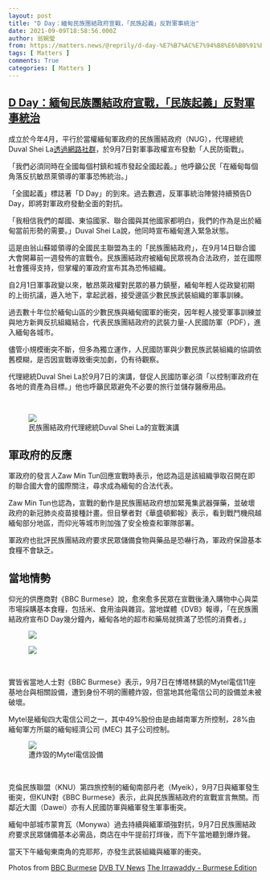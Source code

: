 ```yaml
---
layout: post
title: "D Day：緬甸民族團結政府宣戰，「民族起義」反對軍事統治"
date: 2021-09-09T18:58:56.000Z
author: 翁婉瑩
from: https://matters.news/@reprily/d-day-%E7%B7%AC%E7%94%B8%E6%B0%91%E6%97%8F%E5%9C%98%E7%B5%90%E6%94%BF%E5%BA%9C%E5%AE%A3%E6%88%B0-%E6%B0%91%E6%97%8F%E8%B5%B7%E7%BE%A9-%E5%8F%8D%E5%B0%8D%E8%BB%8D%E4%BA%8B%E7%B5%B1%E6%B2%BB-bafyreies2wqj4evddzbgjpdjctgru3cpgtq4geje5zipi4y26gxiyght6y
tags: [ Matters ]
comments: True
categories: [ Matters ]
---
```

<!--1631213936000-->
[D Day：緬甸民族團結政府宣戰，「民族起義」反對軍事統治](https://matters.news/@reprily/d-day-%E7%B7%AC%E7%94%B8%E6%B0%91%E6%97%8F%E5%9C%98%E7%B5%90%E6%94%BF%E5%BA%9C%E5%AE%A3%E6%88%B0-%E6%B0%91%E6%97%8F%E8%B5%B7%E7%BE%A9-%E5%8F%8D%E5%B0%8D%E8%BB%8D%E4%BA%8B%E7%B5%B1%E6%B2%BB-bafyreies2wqj4evddzbgjpdjctgru3cpgtq4geje5zipi4y26gxiyght6y)
------

<div>
<p>成立於今年4月，平行於當權緬甸軍政府的民族團結政府（NUG），代理總統Duval Shei La<a href="https://www.facebook.com/watch/live/?ref=watch_permalink&v=924237501776114" target="_blank">透過網路社群</a>，於9月7日對軍事政權宣布發動「人民防衛戰」。</p><p>「我們必須同時在全國每個村鎮和城市發起全國起義。」他呼籲公民「在緬甸每個角落反抗敏昂萊領導的軍事恐怖統治。」</p><p>「全國起義」標誌著「D Day」的到來。過去數週，反軍事統治陣營持續預告D Day，即將對軍政府發動全面的對抗。</p><p>「我相信我們的鄰國、東協國家、聯合國與其他國家都明白，我們的作為是出於緬甸當前形勢的需要。」Duval Shei La說，他同時宣布緬甸進入緊急狀態。</p><p>這是由翁山蘇姬領導的全國民主聯盟為主的「民族團結政府」，在9月14日聯合國大會開幕前一週發佈的宣戰令。民族團結政府被緬甸民眾視為合法政府，並在國際社會獲得支持，但掌權的軍政府宣布其為恐怖組織。</p><p>自2月1日軍事政變以來，敏昂萊政權對民眾的暴力鎮壓，緬甸年輕人從政變初期的上街抗議，遁入地下，拿起武器，接受邊區少數民族武裝組織的軍事訓練。</p><p>過去數十年位於緬甸山區的少數民族與緬甸國軍的衝突，因年輕人接受軍事訓練並與地方新興反抗組織結合，代表民族團結政府的武裝力量-人民國防軍（PDF），進入緬甸各城市。</p><p>儘管小規模衝突不斷，但多為獨立運作，人民國防軍與少數民族武裝組織的協調依舊模糊，是否因宣戰導致衝突加劇，仍有待觀察。</p><p>代理總統Duval Shei La於9月7日的演講，督促人民國防軍必須「以控制軍政府在各地的資產為目標。」他也呼籲民眾避免不必要的旅行並儲存醫療用品。</p><p><br></p><figure class="image"><img src="https://assets.matters.news/embed/cec88874-edf6-4be7-a431-15d276ae3c83.jpeg" data-asset-id="cec88874-edf6-4be7-a431-15d276ae3c83" referrerpolicy="no-referrer"><figcaption><span>民族團結政府代理總統Duval Shei La的宣戰演講</span></figcaption></figure><h2>軍政府的反應</h2><p>軍政府的發言人Zaw Min Tun回應宣戰時表示，他認為這是該組織爭取召開在即的聯合國大會的國際關注，尋求成為緬甸的合法代表。</p><p>Zaw Min Tun也認為，宣戰的動作是民族團結政府想加緊蒐集武器彈藥，並破壞政府的新冠肺炎疫苗接種計畫。但目擊者對《華盛頓郵報》表示，看到戰鬥機飛越緬甸部分地區，而仰光等城市則加強了安全檢查和軍隊部署。</p><p>軍政府也批評民族團結政府要求民眾儲備食物與藥品是恐嚇行為，軍政府保證基本食糧不會缺乏。</p><h2>當地情勢</h2><p>仰光的供應商對《BBC Burmese》說，愈來愈多民眾在宣戰後湧入購物中心與菜市場採購基本食糧，包括米、食用油與雜貨。當地媒體《DVB》報導，「在民族團結政府宣布D Day幾分鐘內，緬甸各地的超市和藥局就擠滿了恐慌的消費者。」<br class="smart"></p><figure class="image"><img src="https://assets.matters.news/embed/b4f034e1-28c6-42cc-ba9f-5c723977ca97.jpeg" data-asset-id="b4f034e1-28c6-42cc-ba9f-5c723977ca97" referrerpolicy="no-referrer"><figcaption><span></span></figcaption></figure><figure class="image"><img src="https://assets.matters.news/embed/93ccb52f-c4f2-426e-8acb-0ee4f409f3ed.jpeg" data-asset-id="93ccb52f-c4f2-426e-8acb-0ee4f409f3ed" referrerpolicy="no-referrer"><figcaption><span></span></figcaption></figure><p><br class="smart"></p><p>實皆省當地人士對《BBC Burmese》表示，9月7日在博塔林鎮的Mytel電信11座基地台與相關設備，遭到身份不明的團體炸毀，但當地其他電信公司的設備並未被破壞。</p><p>Mytel是緬甸四大電信公司之一，其中49%股份由是由越南軍方所控制，28%由緬甸軍方所屬的緬甸經濟公司 (MEC) 其子公司控制。</p><figure class="image"><img src="https://assets.matters.news/embed/bffbd994-1064-4ad8-b1b7-7f27c5730549.jpeg" data-asset-id="bffbd994-1064-4ad8-b1b7-7f27c5730549" referrerpolicy="no-referrer"><figcaption><span>遭炸毀的Mytel電信設備</span></figcaption></figure><p><br></p><p>克倫民族聯盟（KNU）第四旅控制的緬甸南部丹老（Myeik），9月7日與緬軍發生衝突，但KUN對《BBC Burmese》表示，此與民族團結政府的宣戰宣言無關。而鄰近大圍（Dawei）亦有人民國防軍與緬軍發生軍事衝突。</p><p>緬甸中部城市蒙育瓦（Monywa）過去持續與緬軍頑強對抗，9月7日民族團結政府要求民眾儲備基本必需品，商店在中午提前打烊後，而下午當地聽到爆炸聲。</p><p>當天下午緬甸東南角的克耶邦，亦發生武裝組織與緬軍的衝突。</p><p>Photos from <a href="https://www.facebook.com/BBCnewsBurmese/?__cft__[0]=AZWPg4gzh_fDti-C7t_u870YML31yGfLcBqwNWGm25ETPcKCZl09BFXZX-NkNmoTf_K0c5lwcSk-9RVwcxVps9cSUa2wRihXyounObK2mziA7miqlXeaRY0jLcoxUIdr0m3Ghyy1dhPHd4eAVK-Fp1f6&__tn__=kK-R" target="_blank">BBC Burmese</a> <a href="https://www.facebook.com/DVBTVNews/?__cft__[0]=AZWPg4gzh_fDti-C7t_u870YML31yGfLcBqwNWGm25ETPcKCZl09BFXZX-NkNmoTf_K0c5lwcSk-9RVwcxVps9cSUa2wRihXyounObK2mziA7miqlXeaRY0jLcoxUIdr0m3Ghyy1dhPHd4eAVK-Fp1f6&__tn__=kK-R" target="_blank">DVB TV News</a> <a href="https://www.facebook.com/theirrawaddyburmese/?__cft__[0]=AZWPg4gzh_fDti-C7t_u870YML31yGfLcBqwNWGm25ETPcKCZl09BFXZX-NkNmoTf_K0c5lwcSk-9RVwcxVps9cSUa2wRihXyounObK2mziA7miqlXeaRY0jLcoxUIdr0m3Ghyy1dhPHd4eAVK-Fp1f6&__tn__=kK-R" target="_blank">The Irrawaddy - Burmese Edition</a></p>
</div>
